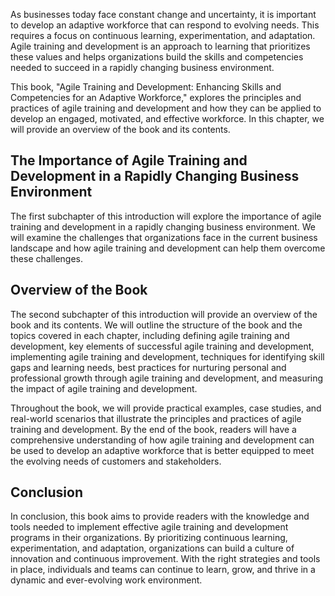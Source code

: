 
As businesses today face constant change and uncertainty, it is important to develop an adaptive workforce that can respond to evolving needs. This requires a focus on continuous learning, experimentation, and adaptation. Agile training and development is an approach to learning that prioritizes these values and helps organizations build the skills and competencies needed to succeed in a rapidly changing business environment.

This book, "Agile Training and Development: Enhancing Skills and Competencies for an Adaptive Workforce," explores the principles and practices of agile training and development and how they can be applied to develop an engaged, motivated, and effective workforce. In this chapter, we will provide an overview of the book and its contents.

The Importance of Agile Training and Development in a Rapidly Changing Business Environment
-------------------------------------------------------------------------------------------

The first subchapter of this introduction will explore the importance of agile training and development in a rapidly changing business environment. We will examine the challenges that organizations face in the current business landscape and how agile training and development can help them overcome these challenges.

Overview of the Book
--------------------

The second subchapter of this introduction will provide an overview of the book and its contents. We will outline the structure of the book and the topics covered in each chapter, including defining agile training and development, key elements of successful agile training and development, implementing agile training and development, techniques for identifying skill gaps and learning needs, best practices for nurturing personal and professional growth through agile training and development, and measuring the impact of agile training and development.

Throughout the book, we will provide practical examples, case studies, and real-world scenarios that illustrate the principles and practices of agile training and development. By the end of the book, readers will have a comprehensive understanding of how agile training and development can be used to develop an adaptive workforce that is better equipped to meet the evolving needs of customers and stakeholders.

Conclusion
----------

In conclusion, this book aims to provide readers with the knowledge and tools needed to implement effective agile training and development programs in their organizations. By prioritizing continuous learning, experimentation, and adaptation, organizations can build a culture of innovation and continuous improvement. With the right strategies and tools in place, individuals and teams can continue to learn, grow, and thrive in a dynamic and ever-evolving work environment.

